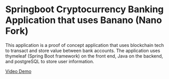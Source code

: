 # Springboot Cryptocurrency Banking Application that uses Banano (Nano Fork)

This application is a proof of concept application that uses blockchain tech to transact and store value between bank accounts.
The application uses thymeleaf (Spring Boot framework) on the front end, Java on the backend, and postgreSQL to store user information.

[Video Demo](https://www.youtube.com/watch?v=80ICIoXTi1U)
